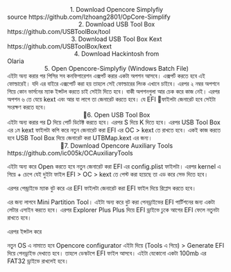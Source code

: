 <center>1. Download Opencore Simplyfiy</center>
source
https://github.com/lzhoang2801/OpCore-Simplify

<center>2. Download USB Tool Box</center>
https://github.com/USBToolBox/tool

<center>3. Download USB Tool Box Kext</center>
https://github.com/USBToolBox/kext

<center>4. Download Hackintosh from </center>
Olaria

<center>5. Open Opencore-Simplyfiy (Windows Batch File) </center>
এইটা অন্য করার পর পিসির সব কনফিগারেশন এক্সপর্ট করার একটা অপশন আসবে। এক্সপর্ট করতে হবে এই ফোল্ডারেই। যদি এর বাইরে এক্সপোর্ট করা হয় তাহলে সেই ফোল্ডারের লিংক এখানে চাইবে। 
এরপর ২ নম্বর অপশনে গিয়ে কোন ভার্সনের ম্যাক ইন্সটল করতে চাই সেইটা দিতে হবে।
বাকী অপশনগুলা আর চেক করে কাজ নেই।
এরপর অপশন ৬ তে যেয়ে kext এবং আর যা লাগে তা জেনারেট করতে হবে। যে EFI ফাইলটা জেনারেট হবে সেইটা সংরক্ষণ করতে হবে। 

<center>6. Open USB Tool Box </center>
এইটা অন্য করার পর D দিয়ে পোর্ট ডিটেক্ট করতে হবে। এরপর S দিয়ে K দিতে হবে। 
এরপর USB Tool Box এর ১ম kext ফাইলটা কপি করে নতুন জেনারেট করা EFI এর OC > kext তে রাখতে হবে। 
একই কাজ করতে হবে USB Tool Box দিয়ে জেনারেট করা UTBMap.kext এর জন্য। 


<center>7. Download Opencore Auxiliary Tools </center>
https://github.com/ic005k/OCAuxiliaryTools

এইটা অন্য করে Open করতে হবে নতুন জেনারেট করা EFI এর config.plist ফাইলটা। 
এরপর kernel এ গিয়ে + চেপে যেই দুইটা ফাইল EFI > OC > kext তে পেস্ট করা হয়েছে তা এড করে সেভ দিতে হবে। 


এরপর পেন্ড্রাইভে ম্যাক বুট করে এর EFI ফাইলটা জেনারেট করা EFI ফাইল দিয়ে রিপ্লেস করতে হবে। 

এর জন্য লাগবে Mini Partition Tool। এইটা অন্য করে বুট করা পেনড্রাইভের EFI পার্টিশনের জন্য একটা লেটার এসাইন করতে হবে। 
এরপর Explorer Plus Plus দিয়ে EFI ড্রাইভে ঢুকে আগের EFI ফেলে নতুনটা রাখতে হবে। 

এরপর ইন্সটল করে 

নতুন OS এ নামাতে হবে Opencore configurator 
এইটা দিয়ে (Tools এ গিয়ে) > Generate EFI দিয়ে পেনড্রাইভ দেখাতে হবে। তাহলে ডেস্কটপে EFI ফাইল আসবে। এইটা যেকোনো একটা 100mb এর FAT32 ড্রাইভে রাখলেই হবে। 